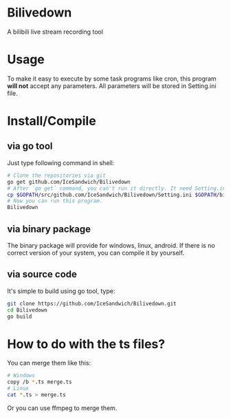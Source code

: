 # Bilivedown
A bilibili live stream recording tool

# Usage
To make it easy to execute by some task programs like cron, this program **will not** accept any parameters. 
All parameters will be stored in Setting.ini file. 

# Install/Compile
## via go tool
Just type following command in shell:
``` bash
# Clone the repositories via git
go get github.com/IceSandwich/Bilivedown
# After `go get` command, you can't run it directly. It need Setting.ini file.
cp $GOPATH/src/github.com/IceSandwich/Bilivedown/Setting.ini $GOPATH/bin/Setting.ini
# Now you can run this program.
Bilivedown
```
## via binary package
The binary package will provide for windows, linux, android. 
If there is no correct version of your system, you can compile it by yourself.
## via source code
It's simple to build using go tool, type:
``` bash
git clone https://github.com/IceSandwich/Bilivedown.git
cd Bilivedown
go build
```

# How to do with the ts files?
You can merge them like this:
``` bash
# Windows
copy /b *.ts merge.ts
# Linux
cat *.ts > merge.ts
```
Or you can use ffmpeg to merge them.

